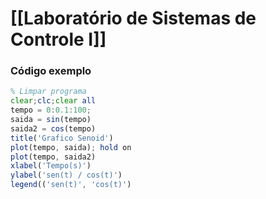 # [[Laboratório de Sistemas de Controle I]]


### Código exemplo
```octave
% Limpar programa
clear;clc;clear all
tempo = 0:0.1:100;
saida = sin(tempo)
saida2 = cos(tempo)
title('Grafico Senoid')
plot(tempo, saida); hold on
plot(tempo, saida2)
xlabel('Tempo(s)')
ylabel('sen(t) / cos(t)')
legend(('sen(t)', 'cos(t)')
```

